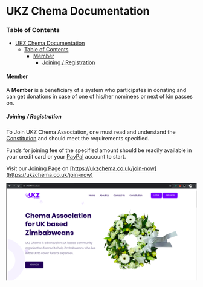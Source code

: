 # UKZ Chema Documentation

### Table of Contents
- [UKZ Chema Documentation](#ukz-chema-documentation)
    - [Table of Contents](#table-of-contents)
      - [Member](#member)
        - [Joining / Registration](#joining--registration)


#### Member

A **Member** is a beneficiary of a system who participates in donating and can get donations in case of one of his/her nominees or next of kin passes on.


##### Joining / Registration

To Join UKZ Chema Association, one must read and understand the [Constitution](https://ukzchema.co.uk/constitution) and should meet the requirements specified.

Funds for joining fee of the specified amount should be readily available in your credit card or your [PayPal](https://www.paypal.com/) account to start.

Visit our [Joining Page](https://ukzchema.co.uk/join-now) on [https://ukzchema.co.uk/join-now](https://ukzchema.co.uk/join-now)

![Homepage.png](./img/home.png)


